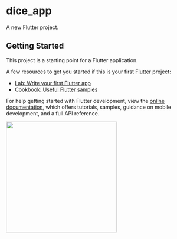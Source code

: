 # dice_app

A new Flutter project.

## Getting Started

This project is a starting point for a Flutter application.

A few resources to get you started if this is your first Flutter project:

- [Lab: Write your first Flutter app](https://docs.flutter.dev/get-started/codelab)
- [Cookbook: Useful Flutter samples](https://docs.flutter.dev/cookbook)

For help getting started with Flutter development, view the
[online documentation](https://docs.flutter.dev/), which offers tutorials,
samples, guidance on mobile development, and a full API reference.
<p>
<img src ="https://user-images.githubusercontent.com/114207033/215962719-0b66db60-019b-43c2-9004-175b6b5f0e9c.png"height="300px"width="300px">
</p>
